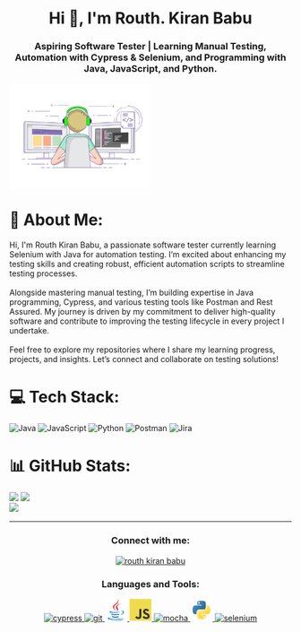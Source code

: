 <h1 align="center">Hi 👋, I'm Routh. Kiran Babu</h1>
<h3 align="center">Aspiring Software Tester | Learning Manual Testing, Automation with Cypress & Selenium, and Programming with Java, JavaScript, and Python.</h3>
<img align="center" alt="GIF" src="https://raw.githubusercontent.com/devSouvik/devSouvik/master/gif3.gif" width="250"/>

# 💫 About Me:
Hi, I'm Routh Kiran Babu, a passionate software tester currently learning Selenium with Java for automation testing. I’m excited about enhancing my testing skills and creating robust, efficient automation scripts to streamline testing processes.<br><br>Alongside mastering manual testing, I’m building expertise in Java programming, Cypress, and various testing tools like Postman and Rest Assured. My journey is driven by my commitment to deliver high-quality software and contribute to improving the testing lifecycle in every project I undertake.<br><br>Feel free to explore my repositories where I share my learning progress, projects, and insights. Let’s connect and collaborate on testing solutions!

# 💻 Tech Stack:
![Java](https://img.shields.io/badge/java-%23ED8B00.svg?style=for-the-badge&logo=openjdk&logoColor=white) ![JavaScript](https://img.shields.io/badge/javascript-%23323330.svg?style=for-the-badge&logo=javascript&logoColor=%23F7DF1E) ![Python](https://img.shields.io/badge/python-3670A0?style=for-the-badge&logo=python&logoColor=ffdd54) ![Postman](https://img.shields.io/badge/Postman-FF6C37?style=for-the-badge&logo=postman&logoColor=white) ![Jira](https://img.shields.io/badge/jira-%230A0FFF.svg?style=for-the-badge&logo=jira&logoColor=white)
# 📊 GitHub Stats:
![](https://github-readme-stats.vercel.app/api?username=RouthKiranBabu&theme=dark&hide_border=false&include_all_commits=false&count_private=false)
![](https://github-readme-streak-stats.herokuapp.com/?user=RouthKiranBabu&theme=dark&hide_border=false)<br/>
![](https://github-readme-stats.vercel.app/api/top-langs/?username=RouthKiranBabu&theme=dark&hide_border=false&include_all_commits=false&count_private=false&layout=compact)

---
<h3 align="center">Connect with me:</h3>
<p align="center">
<a href="https://www.linkedin.com/in/routhkiranbabu/" target="blank"><img align="center" src="https://raw.githubusercontent.com/rahuldkjain/github-profile-readme-generator/master/src/images/icons/Social/linked-in-alt.svg" alt="routh kiran babu" height="30" width="40" /></a>
</p>

<h3 align="center">Languages and Tools:</h3>
<p align="center"> <a href="https://www.cypress.io" target="_blank" rel="noreferrer"> <img src="https://raw.githubusercontent.com/simple-icons/simple-icons/6e46ec1fc23b60c8fd0d2f2ff46db82e16dbd75f/icons/cypress.svg" alt="cypress" width="40" height="40"/> </a> <a href="https://git-scm.com/" target="_blank" rel="noreferrer"> <img src="https://www.vectorlogo.zone/logos/git-scm/git-scm-icon.svg" alt="git" width="40" height="40"/> </a> <a href="https://www.java.com" target="_blank" rel="noreferrer"> <img src="https://raw.githubusercontent.com/devicons/devicon/master/icons/java/java-original.svg" alt="java" width="40" height="40"/> </a> <a href="https://developer.mozilla.org/en-US/docs/Web/JavaScript" target="_blank" rel="noreferrer"> <img src="https://raw.githubusercontent.com/devicons/devicon/master/icons/javascript/javascript-original.svg" alt="javascript" width="40" height="40"/> </a> <a href="https://mochajs.org" target="_blank" rel="noreferrer"> <img src="https://www.vectorlogo.zone/logos/mochajs/mochajs-icon.svg" alt="mocha" width="40" height="40"/> </a> <a href="https://www.python.org" target="_blank" rel="noreferrer"> <img src="https://raw.githubusercontent.com/devicons/devicon/master/icons/python/python-original.svg" alt="python" width="40" height="40"/> </a> <a href="https://www.selenium.dev" target="_blank" rel="noreferrer"> <img src="https://raw.githubusercontent.com/detain/svg-logos/780f25886640cef088af994181646db2f6b1a3f8/svg/selenium-logo.svg" alt="selenium" width="40" height="40"/> </a> </p>


<!--
**RouthKiranBabu/RouthKiranBabu** is a ✨ _special_ ✨ repository because its `README.md` (this file) appears on your GitHub profile.

Here are some ideas to get you started:

- 🔭 I’m currently working on ...
- 🌱 I’m currently learning ...
- 👯 I’m looking to collaborate on ...
- 🤔 I’m looking for help with ...
- 💬 Ask me about ...
- 📫 How to reach me: ...
- 😄 Pronouns: ...
- ⚡ Fun fact: ...
-->
